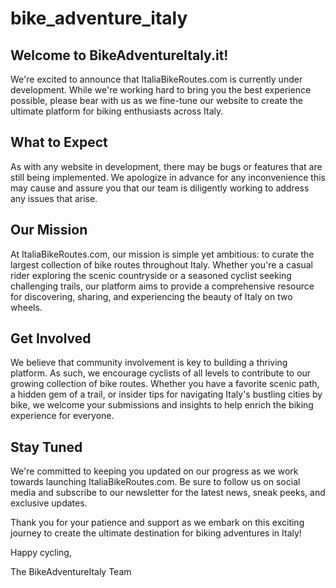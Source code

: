 # bike_adventure_italy

## Welcome to BikeAdventureItaly.it!

We're excited to announce that ItaliaBikeRoutes.com is currently under development. While we're working hard to bring you the best experience possible, please bear with us as we fine-tune our website to create the ultimate platform for biking enthusiasts across Italy.

## What to Expect

As with any website in development, there may be bugs or features that are still being implemented. We apologize in advance for any inconvenience this may cause and assure you that our team is diligently working to address any issues that arise.

## Our Mission

At ItaliaBikeRoutes.com, our mission is simple yet ambitious: to curate the largest collection of bike routes throughout Italy. Whether you're a casual rider exploring the scenic countryside or a seasoned cyclist seeking challenging trails, our platform aims to provide a comprehensive resource for discovering, sharing, and experiencing the beauty of Italy on two wheels.

## Get Involved

We believe that community involvement is key to building a thriving platform. As such, we encourage cyclists of all levels to contribute to our growing collection of bike routes. Whether you have a favorite scenic path, a hidden gem of a trail, or insider tips for navigating Italy's bustling cities by bike, we welcome your submissions and insights to help enrich the biking experience for everyone.

## Stay Tuned

We're committed to keeping you updated on our progress as we work towards launching ItaliaBikeRoutes.com. Be sure to follow us on social media and subscribe to our newsletter for the latest news, sneak peeks, and exclusive updates.

Thank you for your patience and support as we embark on this exciting journey to create the ultimate destination for biking adventures in Italy!

Happy cycling,

The BikeAdventureItaly Team
